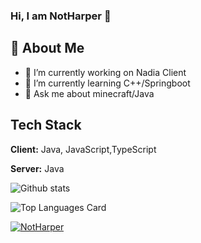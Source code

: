 ### Hi, I am NotHarper 👋
## 🚀 About Me

- 🔭 I’m currently working on Nadia Client
- 🌱 I’m currently learning C++/Springboot
- 💬 Ask me about minecraft/Java

## Tech Stack

**Client:** Java, JavaScript,TypeScript

**Server:** Java

![Github stats](https://github-readme-stats.vercel.app/api?username=NotHarper&show_icons=true&count_private=true)   

![Top Languages Card](https://github-readme-stats.vercel.app/api/top-langs/?username=NotHarper)   


<p align="left">
<a href="https://github.com/ryo-ma/github-profile-trophy">
<img src="https://github-profile-trophy.vercel.app/?username=NotHarper" alt="NotHarper" />
</a>
</p>

